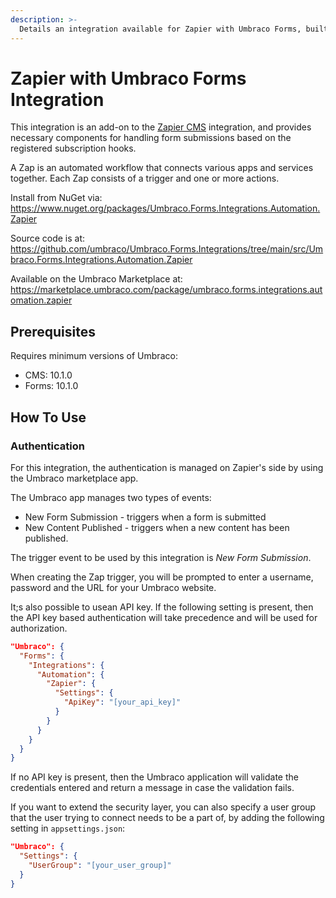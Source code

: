 ```yaml
---
description: >-
  Details an integration available for Zapier with Umbraco Forms, built and maintained by Umbraco HQ.
---
```


# Zapier with Umbraco Forms Integration

This integration is an add-on to the [Zapier CMS](zapier.md) integration, and provides necessary components for handling form submissions based on the registered subscription hooks.

A Zap is an automated workflow that connects various apps and services together. Each Zap consists of a trigger and one or more actions.

Install from NuGet via:
https://www.nuget.org/packages/Umbraco.Forms.Integrations.Automation.Zapier

Source code is at:
https://github.com/umbraco/Umbraco.Forms.Integrations/tree/main/src/Umbraco.Forms.Integrations.Automation.Zapier

Available on the Umbraco Marketplace at:
https://marketplace.umbraco.com/package/umbraco.forms.integrations.automation.zapier

## Prerequisites

Requires minimum versions of Umbraco:

- CMS: 10.1.0
- Forms: 10.1.0

## How To Use

### Authentication

For this integration, the authentication is managed on Zapier's side by using the Umbraco marketplace app.

The Umbraco app manages two types of events:
* New Form Submission - triggers when a form is submitted
* New Content Published - triggers when a new content has been published.

The trigger event to be used by this integration is _New Form Submission_.

When creating the Zap trigger, you will be prompted to enter a username, password and the URL for your Umbraco website.

It;s also possible to usean API key. If the following setting is present, then the API key based authentication will take precedence and will be used for authorization.

```json
"Umbraco": {
  "Forms": {
    "Integrations": {
      "Automation": {
        "Zapier": {
          "Settings": {
            "ApiKey": "[your_api_key]"
          }
        }
      }
    }
  }
}
```

If no API key is present, then the Umbraco application will validate the credentials entered and return a message in case the validation fails.

If you want to extend the security layer, you can also specify a user group that the user trying to connect needs to be a part of, by adding the following
setting in `appsettings.json`:

```json
"Umbraco": {
  "Settings": {
    "UserGroup": "[your_user_group]"
  }
}
```